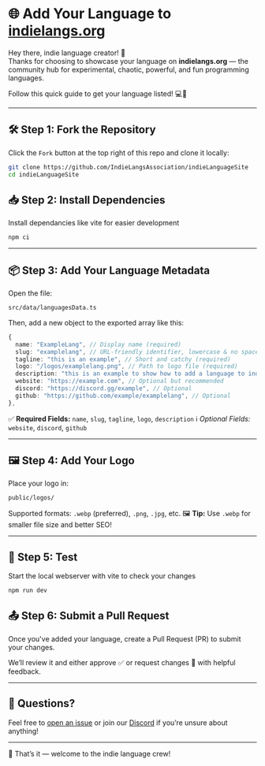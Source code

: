 # 🌐 Add Your Language to [indielangs.org](https://indielangs.org)

Hey there, indie language creator! 👋  
Thanks for choosing to showcase your language on **indielangs.org** — the community hub for experimental, chaotic, powerful, and fun programming languages.

Follow this quick guide to get your language listed! 💻🚀

---

## 🛠️ Step 1: Fork the Repository

Click the `Fork` button at the top right of this repo and clone it locally:

```bash
git clone https://github.com/IndieLangsAssociation/indieLanguageSite
cd indieLanguageSite
````

## 📥 Step 2: Install Dependencies

Install dependancies like vite for easier development

```bash
npm ci
```

---

## 📦 Step 3: Add Your Language Metadata

Open the file:

```txt
src/data/languagesData.ts
```

Then, add a new object to the exported array like this:

```ts
{
  name: "ExampleLang", // Display name (required)
  slug: "examplelang", // URL-friendly identifier, lowercase & no spaces (required)
  tagline: "this is an example", // Short and catchy (required)
  logo: "/logos/examplelang.png", // Path to logo file (required)
  description: "this is an example to show how to add a language to indielangs.org", // Full description (required)
  website: "https://example.com", // Optional but recommended
  discord: "https://discord.gg/example", // Optional
  github: "https://github.com/example/examplelang", // Optional
},
```

✅ **Required Fields:** `name`, `slug`, `tagline`, `logo`, `description`
ℹ️ *Optional Fields:* `website`, `discord`, `github`

---

## 🖼️ Step 4: Add Your Logo

Place your logo in:

```txt
public/logos/
```

Supported formats: `.webp` (preferred), `.png`, `.jpg`, etc.
🖼️ **Tip:** Use `.webp` for smaller file size and better SEO!

---

## 🧪 Step 5: Test

Start the local webserver with vite to check your changes

```bash
npm run dev
```

## 📤 Step 6: Submit a Pull Request

Once you've added your language, create a Pull Request (PR) to submit your changes.

We’ll review it and either approve ✅ or request changes 🔁 with helpful feedback.

---

## 💬 Questions?

Feel free to [open an issue](https://github.com/IndieLangsAssociation/indieLanguageSite) or join our [Discord](https://discord.gg/UvMZrQaMZ2) if you’re unsure about anything!

---

🎉 That’s it — welcome to the indie language crew!
